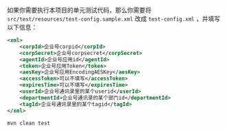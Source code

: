 如果你需要执行本项目的单元测试代码，那么你需要将 ``src/test/resources/test-config.sample.xml`` 改成 ``test-config.xml`` ，并填写以下信息：

```xml
<xml>
    <corpId>企业号corpid</corpId>
    <corpSecret>企业号corpsecret</corpSecret>
    <agentId>企业号应用id</agentId>
    <token>企业号应用Token</token>
    <aesKey>企业号应用EncodingAESKey</aesKey>
    <accessToken>可以不填写</accessToken>
    <expiresTime>可以不填写</expiresTime>
    <userId>企业号通讯录里的某个userid</userId>
    <departmentId>企业号通讯录的某个部门id</departmentId>
    <tagId>企业号通讯录里的某个tagid</tagId>
</xml>
```

```bash
mvn clean test
```
